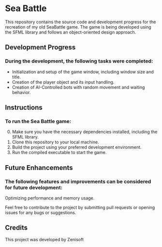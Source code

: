 # Sea Battle
This repository contains the source code and development progress for the recreation of my old SeaBattle game. The game is being developed using the SFML library and follows an object-oriented design approach.

## Development Progress
### During the development, the following tasks were completed:

- Initialization and setup of the game window, including window size and title.
- Creation of the player object and its input handling.
- Creation of AI-Controlled bots with random movement and waiting behavior.

## Instructions
### To run the Sea Battle game:

0. Make sure you have the necessary dependencies installed, including the SFML library.
1. Clone this repository to your local machine.
2. Build the project using your preferred development environment.
3. Run the compiled executable to start the game.

## Future Enhancements
### The following features and improvements can be considered for future development:

Optimizing performance and memory usage.

Feel free to contribute to the project by submitting pull requests or opening issues for any bugs or suggestions.

## Credits
This project was developed by Zenisoft
